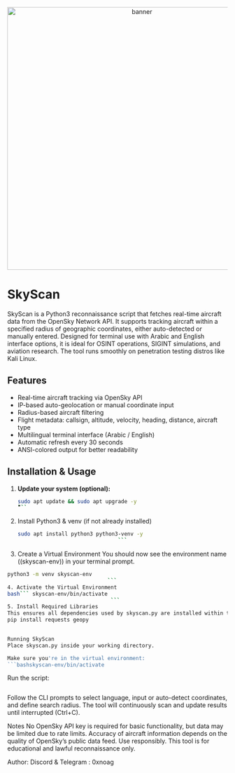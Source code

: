 <p align="center">
  <img src="https://i.ibb.co/G4Zj8qpZ/unnamed.png" alt="banner" width="600"/>
</p>

# SkyScan

SkyScan is a Python3 reconnaissance script that fetches real-time aircraft data from the OpenSky Network API. It supports tracking aircraft within a specified radius of geographic coordinates, either auto-detected or manually entered. Designed for terminal use with Arabic and English interface options, it is ideal for OSINT operations, SIGINT simulations, and aviation research. The tool runs smoothly on penetration testing distros like Kali Linux.

## Features

- Real-time aircraft tracking via OpenSky API  
- IP-based auto-geolocation or manual coordinate input  
- Radius-based aircraft filtering  
- Flight metadata: callsign, altitude, velocity, heading, distance, aircraft type  
- Multilingual terminal interface (Arabic / English)  
- Automatic refresh every 30 seconds  
- ANSI-colored output for better readability

## Installation & Usage

1. **Update your system (optional):**  
   ```bash
   sudo apt update && sudo apt upgrade -y
   ّّّّ```


2. Install Python3 & venv (if not already installed)                                  
	```bash
	sudo apt install python3 python3-venv -y
                                    ```
3. Create a Virtual Environment
You should now see the environment name ((skyscan-env)) in your terminal prompt.                             
```bash 
python3 -m venv skyscan-env
                                ```    
4. Activate the Virtual Environment
bash``` skyscan-env/bin/activate
                                 ```
5. Install Required Libraries
This ensures all dependencies used by skyscan.py are installed within the virtual environment.                                 
pip install requests geopy

                                    
Running SkyScan
Place skyscan.py inside your working directory.

Make sure you're in the virtual environment:
```bashskyscan-env/bin/activate
```
                                    
Run the script:                                
```bash python3 skyscan.py
```
                                    
Follow the CLI prompts to select language, input or auto-detect coordinates, and define search radius. The tool will continuously scan and update results until interrupted (Ctrl+C).

Notes
No OpenSky API key is required for basic functionality, but data may be limited due to rate limits.
Accuracy of aircraft information depends on the quality of OpenSky’s public data feed.
Use responsibly. This tool is for educational and lawful reconnaissance only.

Author:
Discord & Telegram : 0xnoag
